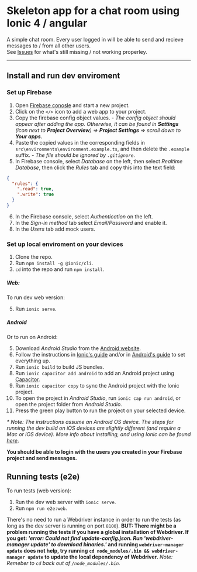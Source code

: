# Skeleton app for a chat room using Ionic 4 / angular

A simple chat room. Every user logged in will be able to send and recieve messages to / from all other users.  
See [Issues](https://github.com/wonderfloyd/Skeleton_Chatroom_Ionic_Angular/issues) for what's still missing / not working properley.

----
## Install and run dev enviroment
### Set up Firebase
1. Open [Firebase conosle](https://console.firebase.google.com/) and start a new project.
1. Click on the `</>` icon to add a web app to your project.
1. Copy the firebase config object values. *- The config object should appear after adding the app. Otherwise, it can be found in __Settings__ (icon next to __Project Overview__) => __Project Settings__ => scroll down to __Your apps__*.
1. Paste the copied values in the corresponding fields in `src\environments\environment.example.ts`, and then delete the `.example` suffix. *- The file should be ignored by `.gitignore`*.
1. In Firebase console, select *Database* on the left, then select *Realtime Database*, then click the *Rules* tab and copy this into the text field: 
```json
{
  "rules": {
    ".read": true,
    ".write": true
  }
}
```

6. In the Firebase console, select *Authentication* on the left.
7. In the *Sign-in method* tab select *Email/Password* and enable it.
8. In the *Users* tab add mock users.

### Set up local enviroment on your devices
1. Clone the repo.
2. Run `npm install -g @ionic/cli`.  
3. `cd` into the repo and run `npm install`.

##### Web:
To run dev web version:  

5. Run `ionic serve`. 

##### Android
Or to run on Android:  

5. Download *Android Studio* from the [Android website](https://developer.android.com/studio/).
6. Follow the instructions in [Ionic's guide](https://ionicframework.com/docs/installation/android) and/or in [Android's guide](https://developer.android.com/studio/install) to set everything up.
7. Run `ionic build` to build JS bundles.
8. Run `ionic capacitor add android` to add an Android project using [Capacitor](https://capacitor.ionicframework.com/).
9. Run `ionic capacitor copy` to sync the Android project with the Ionic project.
10. To open the project in *Android Studio*, run `ionic cap run android`, or open the project folder from *Android Studio*.
11. Press the green play button to run the project on your selected device.

_* Note: The instructions assume an Android OS device. The steps for running the dev build on iOS devices are slightly different (and require a Mac or iOS device). More info about installing, and using Ionic can be found [here](https://ionicframework.com/docs)_.

**You should be able to login with the users you created in your Firebase project and send messages.**

## Running tests (e2e)
To run tests (web version):
1. Run the dev web server with `ionic serve`.
2. Run `npm run e2e:web`.

There's no need to run a Webdriver instance in order to run the tests (as long as the dev server is running on port `8100`). __BUT: There might be a problem running the tests if you have a global installation of Webdriver. If you get: *'error: Could not find update-config.json. Run 'webdriver-manager update' to download binaries.'* and running `webdriver-manager update` does not help, try running `cd node_modules/.bin && webdriver-manager update` to update the local dependency of Webdriver.__
*Note: Remeber to `cd` back out of `/node_modules/.bin`.*

